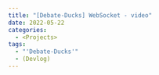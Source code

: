 ```yaml
---
title: "[Debate-Ducks] WebSocket - video"
date: 2022-05-22
categories:
  - <Projects>
tags:
  - "'Debate-Ducks'"
  - (Devlog)
---
```

